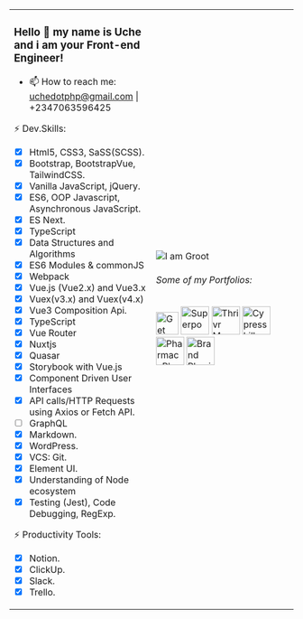 <table><tr><td valign="middle" width="50%">
  
### Hello 👋 my name is Uche and i am your Front-end Engineer!
- 📫 How to reach me: uchedotphp@gmail.com | +2347063596425

⚡ Dev.Skills:
* [x] Html5, CSS3, SaSS(SCSS).
* [x] Bootstrap, BootstrapVue, TailwindCSS.
* [x] Vanilla JavaScript, jQuery.
* [x] ES6, OOP Javascript, Asynchronous JavaScript.
* [x] ES Next.
* [x] TypeScript
* [x] Data Structures and Algorithms
* [x] ES6 Modules & commonJS
* [x] Webpack
* [x] Vue.js (Vue2.x) and Vue3.x
* [x] Vuex(v3.x) and Vuex(v4.x)
* [x] Vue3 Composition Api. 
* [x] TypeScript
* [x] Vue Router
* [x] Nuxtjs
* [x] Quasar
* [x] Storybook with Vue.js
* [x] Component Driven User Interfaces
* [x] API calls/HTTP Requests using Axios or Fetch API.
* [ ] GraphQL
* [x] Markdown.
* [x] WordPress.
* [x] VCS: Git.
* [x] Element UI.
* [x] Understanding of Node ecosystem
* [x] Testing (Jest), Code Debugging, RegExp.

⚡ Productivity Tools:
* [x] Notion.
* [x] ClickUp.
* [x] Slack.
* [x] Trello.

</td><td valign="middle" width="50%">

![I am Groot](https://lengtechltd.com/Groot-PNG-Image-Transparent.png)
###### Some of my Portfolios:
<p>
	<a href="https://www.getwelp.com/"><img height="40" src="https://lengtechltd.com/getwelp.png" alt="Get Welp"></a>
	<a href="https://www.superpow.app/"><img height="50" src="https://lengtechltd.com/Pow-01.webp" alt="Superpow"></a>
	<a href="http://thrivrmagazine.com/"><img height="50" src="https://lengtechltd.com/Thrivr-Logo.png" alt="Thrivr Magazine"></a>
	<a href="http://cypresshillconsulting.com/"><img height="50" src="https://lengtechltd.com/cypresshill-logo.png" alt="Cypresshill Consulting"></a>
	<a href="https://pharmacyplusltd.com/" target="_blank"><img height="50" src="https://lengtechltd.com/PharmacyPlusLogo.png" alt="PharmacyPlus Ltd."></a>
	<a href="https://brandphysio.com/" target="_blank"><img height="50" src="https://lengtechltd.com/BrandPhysiologo.png" alt="Brand Physio"></a>
</p>

</td></tr></table>
